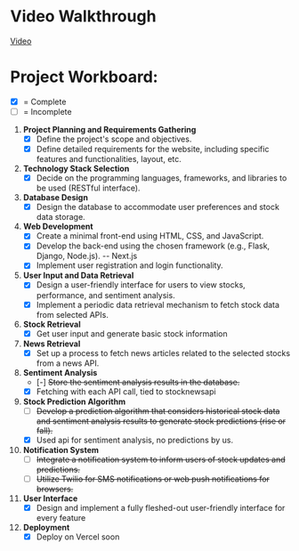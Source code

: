 # Video Walkthrough
<a href='https://youtu.be/28TBK41mthk'>Video</a>

# Project Workboard:

- [x] = Complete
- [ ] = Incomplete

1. **Project Planning and Requirements Gathering**
   - [x] Define the project's scope and objectives.
   - [x] Define detailed requirements for the website, including specific features and functionalities, layout, etc.

2. **Technology Stack Selection**
   - [x] Decide on the programming languages, frameworks, and libraries to be used (RESTful interface).

3. **Database Design**
   - [x] Design the database to accommodate user preferences and stock data storage.

4. **Web Development**
   - [x] Create a minimal front-end using HTML, CSS, and JavaScript.
   - [x] Develop the back-end using the chosen framework (e.g., Flask, Django, Node.js).  -- Next.js
   - [x] Implement user registration and login functionality.

5. **User Input and Data Retrieval**
   - [x] Design a user-friendly interface for users to view stocks, performance, and sentiment analysis.
   - [x] Implement a periodic data retrieval mechanism to fetch stock data from selected APIs.

6. **Stock Retrieval**
   - [x] Get user input and generate basic stock information
  
7. **News Retrieval**
   - [x] Set up a process to fetch news articles related to the selected stocks from a news API.

8. **Sentiment Analysis**
   - [-] ~~Store the sentiment analysis results in the database.~~
   - [x] Fetching with each API call, tied to stocknewsapi

9. **Stock Prediction Algorithm**
   - [ ] ~~Develop a prediction algorithm that considers historical stock data and sentiment analysis results to generate stock predictions (rise or fall).~~
   - [x] Used api for sentiment analysis, no predictions by us.

10. **Notification System**
    - [ ] ~~Integrate a notification system to inform users of stock updates and predictions.~~
    - [ ] ~~Utilize Twilio for SMS notifications or web push notifications for browsers.~~

11. **User Interface**
    - [x] Design and implement a fully fleshed-out user-friendly interface for every feature

12. **Deployment**
    - [x] Deploy on Vercel soon

